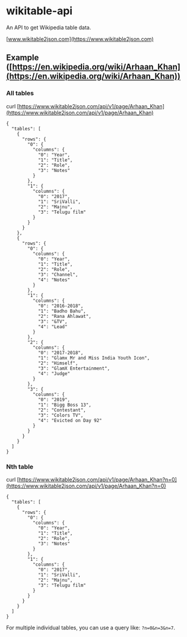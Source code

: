 # wikitable-api
An API to get Wikipedia table data.

[www.wikitable2json.com](https://www.wikitable2json.com)

## Example ([https://en.wikipedia.org/wiki/Arhaan_Khan](https://en.wikipedia.org/wiki/Arhaan_Khan))
### All tables
curl [https://www.wikitable2json.com/api/v1/page/Arhaan_Khan](https://www.wikitable2json.com/api/v1/page/Arhaan_Khan)
```
{
  "tables": [
    {
      "rows": {
        "0": {
          "columns": {
            "0": "Year",
            "1": "Title",
            "2": "Role",
            "3": "Notes"
          }
        },
        "1": {
          "columns": {
            "0": "2017",
            "1": "SriValli",
            "2": "Majnu",
            "3": "Telugu film"
          }
        }
      }
    },
    {
      "rows": {
        "0": {
          "columns": {
            "0": "Year",
            "1": "Title",
            "2": "Role",
            "3": "Channel",
            "4": "Notes"
          }
        },
        "1": {
          "columns": {
            "0": "2016-2018",
            "1": "Badho Bahu",
            "2": "Rana Ahlawat",
            "3": "&TV",
            "4": "Lead"
          }
        },
        "2": {
          "columns": {
            "0": "2017-2018",
            "1": "Glamx Mr and Miss India Youth Icon",
            "2": "Himself",
            "3": "GlamX Entertainment",
            "4": "Judge"
          }
        },
        "3": {
          "columns": {
            "0": "2019",
            "1": "Bigg Boss 13",
            "2": "Contestant",
            "3": "Colors TV",
            "4": "Evicted on Day 92"
          }
        }
      }
    }
  ]
}
```
### Nth table
curl [https://www.wikitable2json.com/api/v1/page/Arhaan_Khan?n=0](https://www.wikitable2json.com/api/v1/page/Arhaan_Khan?n=0)
```
{
  "tables": [
    {
      "rows": {
        "0": {
          "columns": {
            "0": "Year",
            "1": "Title",
            "2": "Role",
            "3": "Notes"
          }
        },
        "1": {
          "columns": {
            "0": "2017",
            "1": "SriValli",
            "2": "Majnu",
            "3": "Telugu film"
          }
        }
      }
    }
  ]
}
```
For multiple individual tables, you can use a query like: ```?n=0&n=3&n=7```.